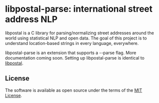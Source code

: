 # libpostal-parse: international street address NLP

libpostal is a C library for parsing/normalizing street addresses around the world using statistical NLP and open data. The goal of this project is to understand location-based strings in every language, everywhere.

libpostal-parse is an extension that supports a --parse flag.
More documentation coming soon.
Setting up libpostal-parse is identical to [libpostal](https://github.com/openvenues/libpostal#installation-maclinux).

License
-------

The software is available as open source under the terms of the [MIT License](http://opensource.org/licenses/MIT).
